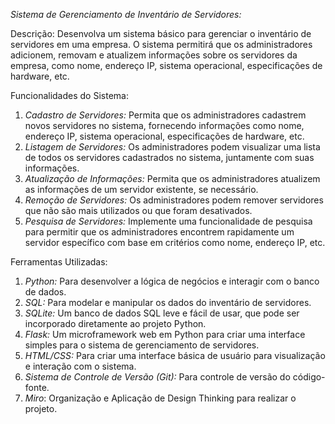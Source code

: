 *Sistema de Gerenciamento de Inventário de Servidores:*

Descrição:
Desenvolva um sistema básico para gerenciar o inventário de servidores em uma empresa. O sistema permitirá que os administradores adicionem, removam e atualizem informações sobre os servidores da empresa, como nome, endereço IP, sistema operacional, especificações de hardware, etc.

Funcionalidades do Sistema:

1. *Cadastro de Servidores:* Permita que os administradores cadastrem novos servidores no sistema, fornecendo informações como nome, endereço IP, sistema operacional, especificações de hardware, etc.
2. *Listagem de Servidores:* Os administradores podem visualizar uma lista de todos os servidores cadastrados no sistema, juntamente com suas informações.
3. *Atualização de Informações:* Permita que os administradores atualizem as informações de um servidor existente, se necessário.
4. *Remoção de Servidores:* Os administradores podem remover servidores que não são mais utilizados ou que foram desativados.
5. *Pesquisa de Servidores:* Implemente uma funcionalidade de pesquisa para permitir que os administradores encontrem rapidamente um servidor específico com base em critérios como nome, endereço IP, etc.

Ferramentas Utilizadas:

1. *Python:* Para desenvolver a lógica de negócios e interagir com o banco de dados.
2. *SQL:* Para modelar e manipular os dados do inventário de servidores.
3. *SQLite:* Um banco de dados SQL leve e fácil de usar, que pode ser incorporado diretamente ao projeto Python.
4. *Flask:* Um microframework web em Python para criar uma interface simples para o sistema de gerenciamento de servidores.
5. *HTML/CSS:* Para criar uma interface básica de usuário para visualização e interação com o sistema.
6. *Sistema de Controle de Versão (Git):* Para controle de versão do código-fonte.
7. *Miro*: Organização e Aplicação de Design Thinking para realizar o projeto.
